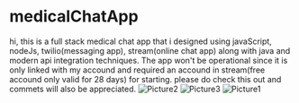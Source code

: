 # medicalChatApp
hi, this is a full stack medical chat app that i designed using javaScript, nodeJs, twilio(messaging app), stream(online chat app) along with java and modern api integration techniques. The app won't be operational since it is only linked with my accound and required an accound in stream(free accound only valid for 28 days) for starting. please do check this out and commets will also be appreciated.
![Picture2](https://user-images.githubusercontent.com/74924870/172093249-36978031-f158-435e-a85b-8803ca8a6150.png)
![Picture3](https://user-images.githubusercontent.com/74924870/172093250-3d448983-aae2-4eb1-a973-7797d960dfa8.png)
![Picture1](https://user-images.githubusercontent.com/74924870/172093251-faefac46-d5d6-49c3-9194-0bab206b6da9.png)
